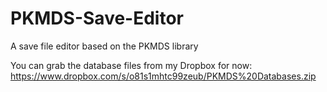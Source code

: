 PKMDS-Save-Editor
=================

A save file editor based on the PKMDS library

You can grab the database files from my Dropbox for now: https://www.dropbox.com/s/o81s1mhtc99zeub/PKMDS%20Databases.zip
